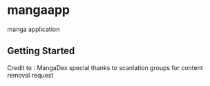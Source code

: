 # mangaapp

manga application

## Getting Started

Credit to : 
MangaDex
special thanks to scanlation groups for content removal request
